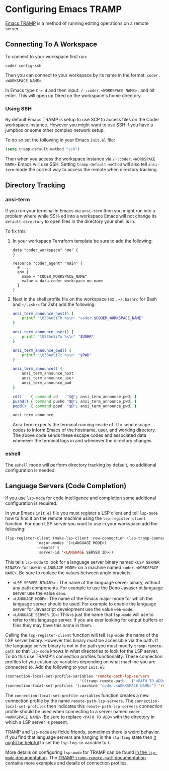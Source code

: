 # Configuring Emacs TRAMP

[Emacs TRAMP](https://www.emacswiki.org/emacs/TrampMode) is a method of running editing operations on a remote server.

## Connecting To A Workspace

To connect to your workspace first run:

```
coder config-ssh
```

Then you can connect to your workspace by its name in the format: `coder.<WORKSPACE NAME>`.

In Emacs type `C-x d` and then input: `/-:coder.<WORKSPACE NAME>:` and hit enter. This will open up Dired on the workspace's home directory.

### Using SSH

By default Emacs TRAMP is setup to use SCP to access files on the Coder workspace instance. However you might want to use SSH if you have a jumpbox or some other complex network setup.

To do so set the following in your Emacs `init.el` file:

```lisp
(setq tramp-default-method "ssh")
```

Then when you access the workspace instance via `/-:coder.<WORKSPACE NAME>` Emacs will use SSH. Setting `tramp-default-method` will also tell `ansi-term` mode the correct way to access the remote when directory tracking.

## Directory Tracking

### ansi-term

If you run your terminal in Emacs via `ansi-term` then you might run into a problem where while SSH-ed into a workspace Emacs will not change its `default-directory` to open files in the directory your shell is in.

To fix this:

1. In your workspace Terraform template be sure to add the following:

   ```hcl
   data "coder_workspace" "me" {
   }

   resource "coder_agent" "main" {
     # ...
     env {
       name = "CODER_WORKSPACE_NAME"
       value = data.coder_workspace.me.name
     }
   }
   ```

2. Next in the shell profile file on the workspace (ex., `~/.bashrc` for Bash and `~/.zshrc` for Zsh) add the following:

   ```bash
   ansi_term_announce_host() {
       printf '\033AnSiTh %s\n' "coder.$CODER_WORKSPACE_NAME"
   }

   ansi_term_announce_user() {
       printf '\033AnSiTu %s\n' "$USER"
   }

   ansi_term_announce_pwd() {
       printf '\033AnSiTc %s\n' "$PWD"
   }

   ansi_term_announce() {
       ansi_term_announce_host
       ansi_term_announce_user
       ansi_term_announce_pwd
   }

   cd()    { command cd    "$@"; ansi_term_announce_pwd; }
   pushd() { command pushd "$@"; ansi_term_announce_pwd; }
   popd()  { command popd  "$@"; ansi_term_announce_pwd; }

   ansi_term_announce
   ```

   Ansi Term expects the terminal running inside of it to send escape codes to inform Emacs of the hostname, user, and working directory. The above code sends these escape codes and associated data whenever the terminal logs in and whenever the directory changes.

### eshell

The `eshell` mode will perform directory tracking by default, no additional configuration is needed.

## Language Servers (Code Completion)

If you use [`lsp-mode`](https://emacs-lsp.github.io/lsp-mode) for code intelligence and completion some additional configuration is required.

In your Emacs `init.el` file you must register a LSP client and tell `lsp-mode` how to find it on the remote machine using the `lsp-register-client` function. For each LSP server you want to use in your workspace add the following:

```lisp
(lsp-register-client (make-lsp-client :new-connection (lsp-tramp-connection "<LSP SERVER BINARY>")
              :major-modes '(<LANGUAGE MODE>)
              :remote? t
              :server-id '<LANGUAGE SERVER ID>))
```

This tells `lsp-mode` to look for a language server binary named `<LSP SERVER BINARY>` for use in `<LANGUAGE MODE>` on a machine named `coder.<WORKSPACE NAME>`. Be sure to replace the values between angle brackets:

- `<LSP SERVER BINARY>` : The name of the language server binary, without any path components. For example to use the Deno Javascript language server use the value `deno`.
- `<LANGUAGE MODE>`: The name of the Emacs major mode for which the language server should be used. For example to enable the language server for Javascript development use the value `web-mode`.
- `<LANGUAGE SERVER ID>`: This is just the name that `lsp-mode` will use to refer to this language server. If you are ever looking for output buffers or files they may have this name in them.

Calling the `lsp-register-client` function will tell `lsp-mode` the name of the LSP server binary. However this binary must be accessible via the path. If the language server binary is not in the path you must modify `tramp-remote-path` so that `lsp-mode` knows in what directories to look for the LSP server. To do this use TRAMP's connection profiles functionality. These connection profiles let you customize variables depending on what machine you are connected to. Add the following to your `init.el`:

```lisp
(connection-local-set-profile-variables 'remote-path-lsp-servers
								 '((tramp-remote-path . ("<PATH TO ADD>" tramp-default-remote-path))))
(connection-local-set-profiles '(:machine "coder.<WORKSPACE NAME>") 'remote-path-lsp-servers)
```

The `connection-local-set-profile-variables` function creates a new connection profile by the name `remote-path-lsp-servers`. The `connection-local-set-profiles` then indicates this `remote-path-lsp-servers` connection profile should be used when connecting to a server named `coder.<WORKSPACE NAME>`. Be sure to replace `<PATH TO ADD>` with the directory in which a LSP server is present.

TRAMP and `lsp-mode` are fickle friends, sometimes there is weird behavior. If you find that language servers are hanging in the `starting` state then [it might be helpful](https://github.com/emacs-lsp/lsp-mode/issues/2709#issuecomment-800868919) to set the `lsp-log-io` variable to `t`.

More details on configuring `lsp-mode` for TRAMP can be found [in the `lsp-mode` documentation](https://emacs-lsp.github.io/lsp-mode/page/remote/).
The [TRAMP `tramp-remote-path` documentation](https://www.gnu.org/software/emacs/manual/html_node/tramp/Remote-programs.html#Remote-programs) contains more examples and details of connection profiles.
